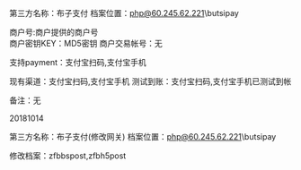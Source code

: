 第三方名称：布子支付
档案位置：php@60.245.62.221\butsipay
 
商户号:商户提供的商户号  
商户密钥KEY：MD5密钥
商户交易帐号：无
 
支持payment：支付宝扫码,支付宝手机
 
现有渠道：支付宝扫码,支付宝手机
测试到账：支付宝扫码,支付宝手机已测试到帐
 
备注：无

20181014

第三方名称：布子支付(修改网关)
档案位置：php@60.245.62.221\butsipay
 
修改档案：zfbbspost,zfbh5post
